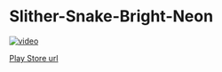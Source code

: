 # Slither-Snake-Bright-Neon

[![video](https://www.vhv.rs/dpng/d/504-5046736_youtube-play-button-on-video-hd-png-download.png)](https://youtu.be/qt8EUUdTDFU)

[Play Store url](https://play.google.com/store/apps/details?id=com.LedzinyGameDevelopment.SlitherNeonio&gl=PL)
